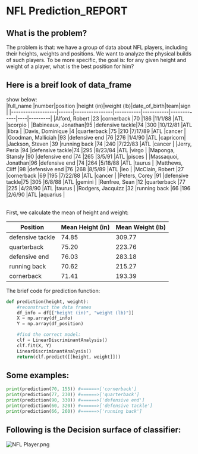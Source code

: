 # NFL Prediction_REPORT
## What is the problem?
The problem is that: we have a group of data about NFL players, including their heights, weights and positions. We want to analyze the physical builds of such players. To be more specific, the goal is: for any given height and weight of a player, what is the best position for him? 
<br>
## Here is a breif look of data_frame
show below:
<br>
|full_name          |number|position        |height (in)|weight (lb)|date_of_birth|team|sign     |
|-------------------|------|----------------|-----------|-----------|-------------|----|---------|
|Alford, Robert     |23    |cornerback      |70         |186        |11/1/88      |ATL |scorpio  |
|Babineaux, Jonathan|95    |defensive tackle|74         |300        |10/12/81     |ATL |libra    |
|Davis, Dominique   |4     |quarterback     |75         |210        |7/17/89      |ATL |cancer   |
|Goodman, Malliciah |93    |defensive end   |76         |276        |1/4/90       |ATL |capricorn|
|Jackson, Steven    |39    |running back    |74         |240        |7/22/83      |ATL |cancer   |
|Jerry, Peria       |94    |defensive tackle|74         |295        |8/23/84      |ATL |virgo    |
|Maponga, Stansly   |90    |defensive end   |74         |265        |3/5/91       |ATL |pisces   |
|Massaquoi, Jonathan|96    |defensive end   |74         |264        |5/18/88      |ATL |taurus   |
|Matthews, Cliff    |98    |defensive end   |76         |268        |8/5/89       |ATL |leo      |
|McClain, Robert    |27    |cornerback      |69         |195        |7/22/88      |ATL |cancer   |
|Peters, Corey      |91    |defensive tackle|75         |305        |6/8/88       |ATL |gemini   |
|Renfree, Sean      |12    |quarterback     |77         |225        |4/28/90      |ATL |taurus   |
|Rodgers, Jacquizz  |32    |running back    |66         |196        |2/6/90       |ATL |aquarius |

<br>
First, we calculate the mean of height and weight: 
<br>

<table>
  <thead>
    <tr>
      <th>Position</th>
      <th>Mean Height (in)</th>
      <th>Mean Weight (lb)</th>
    </tr>
  </thead>
  <tbody>
    <tr>
      <td>defensive tackle</td>
      <td>74.85</td>
      <td>309.77</td>
    </tr>
    <tr>
      <td>quarterback</td>
      <td>75.20</td>
      <td>223.76</td>
    </tr>
    <tr>
      <td>defensive end</td>
      <td>76.03</td>
      <td>283.18</td>
    </tr>
    <tr>
      <td>running back</td>
      <td>70.62</td>
      <td>215.27</td>
    </tr>
    <tr>
      <td>cornerback</td>
      <td>71.41</td>
      <td>193.39</td>
    </tr>
  </tbody>
</table>
The brief code for prediction function:

```python
def prediction(height, weight):
    #reconstruct the data frames
    df_info = df[["height (in)", "weight (lb)"]]
    X = np.array(df_info)
    Y = np.array(df_position)

    #find the correct model:
    clf = LinearDiscriminantAnalysis()
    clf.fit(X, Y)
    LinearDiscriminantAnalysis()
    return(clf.predict([[height, weight]]))
```

## Some examples:
```python
print(prediction(70, 155)) #======>['cornerback']
print(prediction(77, 230)) #======>['quarterback']
print(prediction(90, 330)) #======>['defensive end']
print(prediction(60, 320)) #======>['defensive tackle']
print(prediction(66, 260)) #======>['running back']
```

## Following is the Decision surface of classifier:
![NFL Player.png](https://i.loli.net/2021/03/04/dUh6zcAXVWYgEIJ.png)







